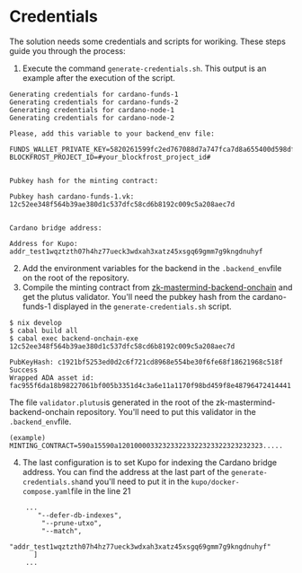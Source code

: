 # Credentials

The solution needs some credentials and scripts for woriking. These steps guide you through the process:

1. Execute the command `generate-credentials.sh`. This output is an example after the execution of the script.

```
Generating credentials for cardano-funds-1
Generating credentials for cardano-funds-2
Generating credentials for cardano-node-1
Generating credentials for cardano-node-2

Please, add this variable to your backend_env file:

FUNDS_WALLET_PRIVATE_KEY=5820261599fc2ed767088d7a747fca7d8a655400d598df991c398aabb1c8a159b904
BLOCKFROST_PROJECT_ID=#your_blockfrost_project_id#


Pubkey hash for the minting contract:

Pubkey hash cardano-funds-1.vk: 12c52ee348f564b39ae380d1c537dfc58cd6b8192c009c5a208aec7d


Cardano bridge address:

Address for Kupo: addr_test1wqztzth07h4hz77ueck3wdxah3xatz45xsgq69gmm7g9kngdnuhyf
```

2. Add the environment variables for the backend in the `.backend_env`file on the root of the repository.
3. Compile the minting contract from [zk-mastermind-backend-onchain](https://github.com/Modulo-P/zk-mastermind-backend-onchain) and get the plutus validator. You'll need the pubkey hash from the cardano-funds-1 displayed in the `generate-credentials.sh` script.

```
$ nix develop
$ cabal build all
$ cabal exec backend-onchain-exe 12c52ee348f564b39ae380d1c537dfc58cd6b8192c009c5a208aec7d
```

```
PubKeyHash: c1921bf5253ed0d2c6f721cd8968e554be30f6fe68f18621968c518f
Success
Wrapped ADA asset id: fac955f6da18b98227061bf005b3351d4c3a6e11a1170f98bd459f8e48796472414441
```

The file `validator.plutus`is generated in the root of the zk-mastermind-backend-onchain repository. You'll need to put this validator in the `.backend_env`file.

```
(example)
MINTING_CONTRACT=590a15590a120100003323233223322323322323232323.....
```

4. The last configuration is to set Kupo for indexing the Cardano bridge address. You can find the address at the last part of the `generate-credentials.sh`and you'll need to put it in the `kupo/docker-compose.yaml`file in the line 21

```
    ...
       "--defer-db-indexes",
        "--prune-utxo",
        "--match",
        "addr_test1wqztzth07h4hz77ueck3wdxah3xatz45xsgq69gmm7g9kngdnuhyf"
      ]
    ...
```

